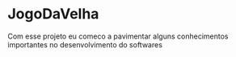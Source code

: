 # JogoDaVelha
 Com esse projeto eu comeco a pavimentar alguns conhecimentos importantes no desenvolvimento do softwares 
